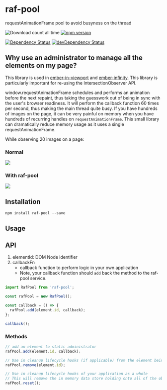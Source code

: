 # raf-pool
requestAnimationFrame pool to avoid busyness on the thread

![Download count all time](https://img.shields.io/npm/dt/raf-pool.svg)
[![npm version](https://badge.fury.io/js/raf-pool.svg)](http://badge.fury.io/js/raf-pool)

[![Dependency Status](https://david-dm.org/snewcomer/raf-pool.svg)](https://david-dm.org/snewcomer/raf-pool)
[![devDependency Status](https://david-dm.org/snewcomer/raf-pool/dev-status.svg)](https://david-dm.org/snewcomer/raf-pool#info=devDependencies)

Why use an administrator to manage all the elements on my page?
------------------------------------------------------------------------------
This library is used in [ember-in-viewport](https://github.com/DockYard/ember-in-viewport) and [ember-infinity](https://github.com/ember-infinity/ember-infinity).  This library is particularly important for re-using the IntersectionObserver API.

window.requestAnimationFrame schedules and performs an animation before the next repaint, thus taking the guesswork out of being in sync with the user's browser readiness.  It will perform the callback function 60 times per second, thus making the main thread quite busy.  If you have hundreds of images on the page, it can be very painful on memory when you have hundreds of recurring handles on `requestAnimationFrame`.  This small library can dramatically reduce memory usage as it uses a single requestAnimationFrame.

While observing 20 images on a page:

### Normal
<img src="https://i.imgur.com/TLAHxnB.png" />

### With raf-pool
<img src="https://i.imgur.com/VNK4y90.png" />

Installation
------------------------------------------------------------------------------

```
npm install raf-pool --save
```

Usage
------------------------------------------------------------------------------
## API

1. elementId: DOM Node identifier
2. callbackFn
    - callback function to perform logic in your own application
    - Note, your callback function should `add` back the method to the raf-pool service.

```js
import RafPool from 'raf-pool';

const rafPool = new RafPool();

const callback = () => {
  rafPool.add(element.id, callback);
};

callback();
```

### Methods

```js
// add an element to static administrator
rafPool.add(element.id, callback);

// Use in cleanup lifecycle hooks (if applicable) from the element being observed
rafPool.remove(element.id);

// Use in cleanup lifecycle hooks of your application as a whole
// This will remove the in memory data store holding onto all of the observers
rafPool.reset();
